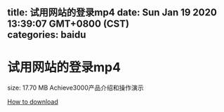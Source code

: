 
title: 试用网站的登录mp4
date: Sun Jan 19 2020 13:39:07 GMT+0800 (CST)    
categories: baidu
---

# 试用网站的登录mp4
size: 17.70 MB
 Achieve3000产品介绍和操作演示
 

[How to download](https://bpcam.bemobtrk.com/go/2ceec3aa-1ca2-46d6-b9ff-aaa5c184517c?jno=1035)